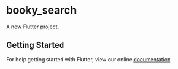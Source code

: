 # booky_search

A new Flutter project.

## Getting Started

For help getting started with Flutter, view our online
[documentation](http://flutter.io/).
